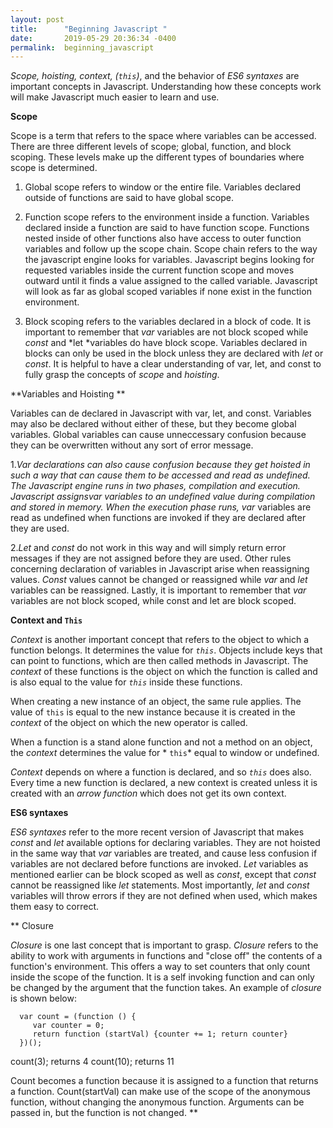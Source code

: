 ```yaml
---
layout: post
title:      "Beginning Javascript "
date:       2019-05-29 20:36:34 -0400
permalink:  beginning_javascript
---
```




*Scope, hoisting, context, (`this`)*, and the behavior of *ES6 syntaxes* are important concepts in Javascript. Understanding how these concepts work will make Javascript much easier to learn and use.  
 
 **Scope** 
 
 Scope is a term that refers to the space where variables can be accessed.  There are three different levels of scope; global, function, and block scoping.  These levels make up the different types of boundaries where scope is determined.  
 
1. Global scope refers to window or the entire file.  Variables declared outside of functions are said to have global scope.  
  
2. Function scope refers to the environment inside a function.  Variables declared inside a function are said to have function scope.  Functions nested inside of other functions also have access to outer function variables and follow up the scope chain.  Scope chain refers to the way the javascript engine looks for variables.  Javascript begins looking for requested variables inside the current function scope and moves outward until it finds a value assigned to the called variable.  Javascript will look as far as global scoped variables if none exist in the function environment.
  
3. Block scoping refers to the variables declared in a block of code.  It is important to remember that *var* variables are not block scoped while *const* and *let *variables do have block scope.  Variables declared in blocks can only be used in the block unless they are declared with *let* or *const*.  It is helpful to have a clear understanding of var, let, and const to fully grasp the concepts of *scope* and *hoisting*. 
 
 
**Variables and Hoisting **

Variables can de declared in Javascript with var, let, and const.  Variables may also be declared without either of these, but they become global variables.  Global variables can cause unneccessary confusion because they can be overwritten without any sort of error message. 

1.*Var *declarations can also cause confusion because they get hoisted in such a way that can cause them to be accessed and read as undefined.  The Javascript engine runs in two phases, compilation and execution. Javascript assigns*var variables to an undefined value during compilation and stored in memory.  When the execution phase runs, *var** variables are read as undefined when functions are invoked if they are declared after they are used.  

2.*Let* and *const* do not work in this way and will simply return error messages if they are not assigned before they are used.   Other rules concerning declaration of variables in Javascript arise when reassigning values.  *Const* values cannot be changed or reassigned while *var* and *let* variables can be reassigned.  Lastly, it is important to remember that *var* variables are not block scoped, while const and let are block scoped. 
 
 
**Context and `This`**

*Context* is another important concept that refers to the object to which a function belongs.  It determines the value for *`this`*.  Objects include keys that can point to functions, which are then called methods in Javascript.  The *context* of these functions is the object on which the function is called and is also equal to the value for *`this`* inside these functions.  

When creating a new instance of an object, the same rule applies.  The value of `this` is equal to the new instance because it is created in the *context* of the object on which the new operator is called. 

When a function is a stand alone function and not a method on an object, the *context* determines the value for * `this`* equal to window or undefined.  

*Context* depends on where a function is declared, and so *`this`* does also.  Every time a new function is declared, a new context is created unless it is created with an *arrow function* which does not get its own context.    


**ES6 syntaxes**
 
 *ES6 syntaxes* refer to the more recent version of Javascript that makes *const* and *let* available options for declaring variables.  They are not hoisted in the same way that *var*  variables are treated, and cause less confusion if variables are not declared before functions are invoked.  *Let* variables as mentioned earlier can be block scoped as well as *const*, except that *const* cannot be reassigned like *let* statements.  Most importantly, *let* and *const* variables will throw errors if they are not defined when used, which makes them easy to correct.
 
 **
 Closure
 
 *Closure* is one last concept that is important to grasp.  *Closure* refers to the ability to work with arguments in functions and "close off" the contents of a function's environment.  This offers a way to set counters that only count inside the scope of the function.  It is a self invoking function and can only be changed by the argument that the function takes.  An example of *closure* is shown below:
 
      var count = (function () {
         var counter = 0;
         return function (startVal) {counter += 1; return counter}
      })();

   count(3); 
	      returns  4
   count(10); 
	     returns  11
  
Count becomes a function because it is assigned to a function that returns a function.  Count(startVal) can make use of the scope of the anonymous function, without changing the anonymous function.  Arguments can be passed in, but the function is not changed.    **  
 
